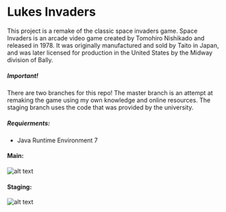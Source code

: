 # Lukes Invaders
This project is a remake of the classic space invaders game. Space Invaders is an arcade video game created by Tomohiro Nishikado and released in 1978. It was originally manufactured and sold by Taito in Japan, and was later licensed for production in the United States by the Midway division of Bally.
##### Important! 
There are two branches for this repo! The master branch is an attempt at remaking the game using my own knowledge and online resources. The staging branch uses the code that was provided by the university.
##### Requierments:
  - Java Runtime Environment 7
#### Main: 
![alt text](https://user-images.githubusercontent.com/30378184/38784402-3c4b6c14-4109-11e8-8cda-634afd8396b3.png)
#### Staging:
![alt text](https://user-images.githubusercontent.com/30378184/38784430-a2b93fb2-4109-11e8-885e-68e319c1bce9.png)

